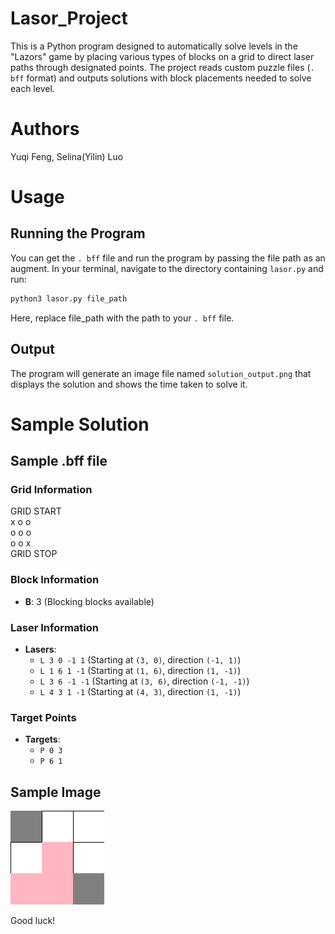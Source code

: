 # Lasor_Project
This is a Python program designed to automatically solve levels in the "Lazors" game by placing various types of blocks on a grid to direct laser paths through designated points. The project reads custom puzzle files (`. bff` format) and outputs solutions with block placements needed to solve each level.

# Authors
Yuqi Feng, Selina(Yilin) Luo

# Usage
## Running the Program 
You can get the `. bff` file and run the program by passing the file path as an augment.
In your terminal, navigate to the directory containing `lasor.py` and run:
```markdown
python3 lasor.py file_path
```
Here, replace file_path with the path to your `. bff` file.

## Output
The program will generate an image file named `solution_output.png` that displays the solution and shows the time taken to solve it.

# Sample Solution
## Sample .bff file
### Grid Information
GRID START<br>
x o o <br>
o o o <br>
o o x<br>
GRID STOP<br>

### Block Information

- **B**: 3 (Blocking blocks available)

### Laser Information

- **Lasers**:
  - `L 3 0 -1 1` (Starting at `(3, 0)`, direction `(-1, 1)`)
  - `L 1 6 1 -1` (Starting at `(1, 6)`, direction `(1, -1)`)
  - `L 3 6 -1 -1` (Starting at `(3, 6)`, direction `(-1, -1)`)
  - `L 4 3 1 -1` (Starting at `(4, 3)`, direction `(1, -1)`)

### Target Points

- **Targets**:
  - `P 0 3`
  - `P 6 1`
## Sample Image
![alt test](solution_output.png)

Good luck!

